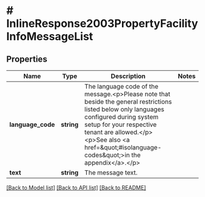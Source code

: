 # # InlineResponse2003PropertyFacilityInfoMessageList

## Properties

Name | Type | Description | Notes
------------ | ------------- | ------------- | -------------
**language_code** | **string** | The language code of the message.&lt;p&gt;Please note that beside the general restrictions listed below only languages configured during system setup for your respective tenant are allowed.&lt;/p&gt;&lt;p&gt;See also &lt;a href&#x3D;\&quot;#isolanguage-codes\&quot;&gt;in the appendix&lt;/a&gt;.&lt;/p&gt; |
**text** | **string** | The message text. |

[[Back to Model list]](../../README.md#models) [[Back to API list]](../../README.md#endpoints) [[Back to README]](../../README.md)

